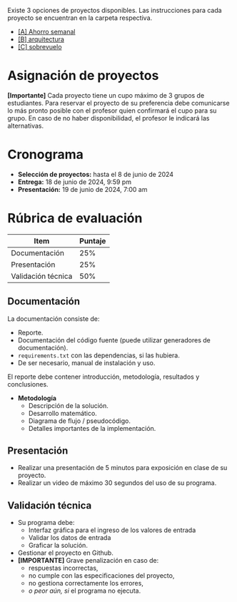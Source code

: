 Existe 3 opciones de proyectos disponibles. Las instrucciones para cada proyecto se encuentran en la carpeta respectiva.

* [[A] Ahorro semanal](<[A] ahorro semanal/readme.md>)
* [[B] arquitectura](<[B] arquitectura/readme.md>)
* [[C] sobrevuelo](<[C] sobrevuelo/readme.md>)

# Asignación de proyectos
**[Importante]** Cada proyecto tiene un cupo máximo de 3 grupos de estudiantes. 
Para reservar el proyecto de su preferencia debe comunicarse lo más pronto posible con el profesor quien confirmará el cupo para su grupo. 
En caso de no haber disponibilidad, el profesor le indicará las alternativas.

# Cronograma
* **Selección de proyectos:** hasta el 8 de junio de 2024
* **Entrega:** 18 de junio de 2024, 9:59 pm
* **Presentación:** 19 de junio de 2024, 7:00 am


# Rúbrica de evaluación

| Item | Puntaje |
| --- | --- |
| Documentación         | 25% |
| Presentación          | 25% |
| Validación técnica    | 50% |

## Documentación
La documentación consiste de:
* Reporte.
* Documentación del código fuente (puede utilizar generadores de documentación).
* ``requirements.txt`` con las dependencias, si las hubiera.
* De ser necesario, manual de instalación y uso.

El reporte debe contener introducción, metodología, resultados y conclusiones.
* **Metodología** 
    * Descripción de la solución.
    * Desarrollo matemático.
    * Diagrama de flujo / pseudocódigo.
    * Detalles importantes de la implementación.


## Presentación
* Realizar una presentación de 5 minutos para exposición en clase de su proyecto.
* Realizar un video de máximo 30 segundos del uso de su programa.


## Validación técnica
* Su programa debe:
    * Interfaz gráfica para el ingreso de los valores de entrada
    * Validar los datos de entrada
    * Graficar la solución.
* Gestionar el proyecto en Github.
* **[IMPORTANTE]** Grave penalización en caso de:
    * respuestas incorrectas,
    * no cumple con las especificaciones del proyecto,
    * no gestiona correctamente los errores, 
    * *o peor aún, si* el programa no ejecuta.
